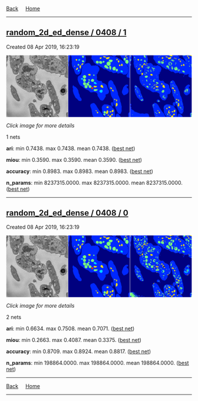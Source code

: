 
[Back](..)&nbsp;&nbsp;&nbsp;&nbsp;&nbsp;[Home](https://leapmanlab.github.io/snapshots)

---

<div class="summary"><a href="1"><h2>random_2d_ed_dense / 0408 / 1</h2></a><p>Created 08 Apr 2019, 16:23:19
</p><a href="1"><img src="1/0/media/summary.png" align="center"></a><p><i>Click image for more details</i>
</p></div>

1 nets

**ari**: min 0.7438. max 0.7438. mean 0.7438.  ([best net](1/0))

**miou**: min 0.3590. max 0.3590. mean 0.3590.  ([best net](1/0))

**accuracy**: min 0.8983. max 0.8983. mean 0.8983.  ([best net](1/0))

**n_params**: min 8237315.0000. max 8237315.0000. mean 8237315.0000.  ([best net](1/0))

---

<div class="summary"><a href="0"><h2>random_2d_ed_dense / 0408 / 0</h2></a><p>Created 08 Apr 2019, 16:23:19
</p><a href="0"><img src="0/0/media/summary.png" align="center"></a><p><i>Click image for more details</i>
</p></div>

2 nets

**ari**: min 0.6634. max 0.7508. mean 0.7071.  ([best net](0/0))

**miou**: min 0.2663. max 0.4087. mean 0.3375.  ([best net](0/0))

**accuracy**: min 0.8709. max 0.8924. mean 0.8817.  ([best net](0/0))

**n_params**: min 198864.0000. max 198864.0000. mean 198864.0000.  ([best net](0/0))

---

[Back](..)&nbsp;&nbsp;&nbsp;&nbsp;&nbsp;[Home](https://leapmanlab.github.io/snapshots)

---